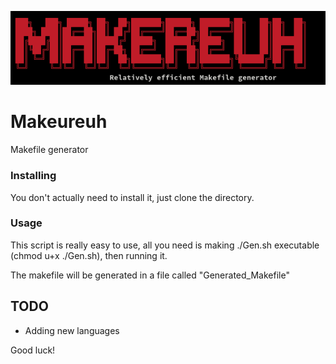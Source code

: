![logo](img.jpg)
# Makeureuh
Makefile generator

### Installing
You don't actually need to install it, just clone the directory.

### Usage
This script is really easy to use, all you need is making ./Gen.sh executable
(chmod u+x ./Gen.sh), then running it.

The makefile will be generated in a file called "Generated_Makefile"

## TODO
- Adding new languages

Good luck!
